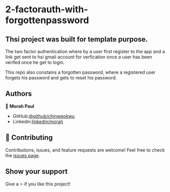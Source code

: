 # 2-factorauth-with-forgottenpassword

## Thsi project was built for template purpose.

The two factor authentication where by a user first register to the app and a link get 
sent to hsi gmail account for verfication once a user has been verifed once he get to login. 

This repo also constains a forgotten password, where a registered user forgets his password and 
gets to reset his password.


## Authors

👤 **Morah Paul**

- GitHub:[@github/chinweokwu](https://github.com/chinweokwu)
- Linkedin:[linkedin/morah](https://www.linkedin.com/)

## 🤝 Contributing

Contributions, issues, and feature requests are welcome!
Feel free to check the [issues page]().

## Show your support

Give a ⭐️ if you like this project!
